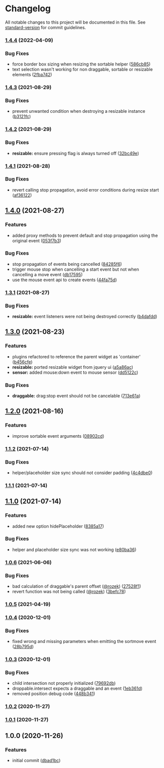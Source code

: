 # Changelog

All notable changes to this project will be documented in this file. See [standard-version](https://github.com/conventional-changelog/standard-version) for commit guidelines.

### [1.4.4](https://github.com/marcospont/agnostic-draggable/compare/v1.4.3...v1.4.4) (2022-04-09)


### Bug Fixes

* force border box sizing when resizing the sortable helper ([586cb85](https://github.com/marcospont/agnostic-draggable/commit/586cb85aac63e56d3956975afed547b49b89a40a))
* text selection wasn't working for non draggable, sortable or resizable elements ([2fba742](https://github.com/marcospont/agnostic-draggable/commit/2fba742a9f143cb283afd2d82ae82694e8b198ea))

### [1.4.3](https://github.com/marcospont/agnostic-draggable/compare/v1.4.2...v1.4.3) (2021-08-29)


### Bug Fixes

* prevent unwanted condition when destroying a resizable instance ([b3121fc](https://github.com/marcospont/agnostic-draggable/commit/b3121fcbd67aab0e5468e05c8eaa67ef72a8f7d7))

### [1.4.2](https://github.com/marcospont/agnostic-draggable/compare/v1.4.1...v1.4.2) (2021-08-29)


### Bug Fixes

* **resizable:** ensure pressing flag is always turned off ([32bc49e](https://github.com/marcospont/agnostic-draggable/commit/32bc49ec444d25753030f111097533d6fa3ce15b))

### [1.4.1](https://github.com/marcospont/agnostic-draggable/compare/v1.4.0...v1.4.1) (2021-08-28)


### Bug Fixes

* revert calling stop propagation, avoid error conditions during resize start ([af36122](https://github.com/marcospont/agnostic-draggable/commit/af361229efd7db8772a3e189f83ba6e6d7fca583))

## [1.4.0](https://github.com/marcospont/agnostic-draggable/compare/v1.3.1...v1.4.0) (2021-08-27)


### Features

* added proxy methods to prevent default and stop propagation using the original event ([053f7b3](https://github.com/marcospont/agnostic-draggable/commit/053f7b3ec9cd27e8ae9dba27f98169c65ca8afed))


### Bug Fixes

* stop propagation of events being cancelled ([84285f6](https://github.com/marcospont/agnostic-draggable/commit/84285f6e870baf2ddc3f6a864941969c215bc80b))
* trigger mouse stop when cancelling a start event but not when cancelling a move event ([db17595](https://github.com/marcospont/agnostic-draggable/commit/db17595b8fcb9b34aaabfa97b44af6ce1b008206))
* use the mouse event api to create events ([44fa75d](https://github.com/marcospont/agnostic-draggable/commit/44fa75d033df760325c1c273ed7a0d0201d2fef0))

### [1.3.1](https://github.com/marcospont/agnostic-draggable/compare/v1.3.0...v1.3.1) (2021-08-27)


### Bug Fixes

* **resizable:** event listeners were not being destroyed correctly ([b4dafdd](https://github.com/marcospont/agnostic-draggable/commit/b4dafddf1240594f95e3e33470fed11a12361268))

## [1.3.0](https://github.com/marcospont/agnostic-draggable/compare/v1.2.0...v1.3.0) (2021-08-23)


### Features

* plugins refactored to reference the parent widget as 'container' ([b456cfe](https://github.com/marcospont/agnostic-draggable/commit/b456cfeb779ed141779a5f71ac40c7f48fa567ee))
* **resizable:** ported resizable widget from jquery ui ([a5a86ac](https://github.com/marcospont/agnostic-draggable/commit/a5a86ac742bb6fee3ab2b6217ce82ef43d437237))
* **sensor:** added mouse:down event to mouse sensor ([dd5122c](https://github.com/marcospont/agnostic-draggable/commit/dd5122c4f4a2a61a1ada8767887e1f88d9af26cf))


### Bug Fixes

* **draggable:** drag:stop event should not be cancelable ([713e61a](https://github.com/marcospont/agnostic-draggable/commit/713e61a5b21a3ea0b0ccb1f6d7f831dec3148f2a))

## [1.2.0](https://github.com/marcospont/agnostic-draggable/compare/v1.1.2...v1.2.0) (2021-08-16)


### Features

* improve sortable event arguments ([08902cd](https://github.com/marcospont/agnostic-draggable/commit/08902cd0451b6e3066a26189b8627b49f1b37e41))

### [1.1.2](https://github.com/marcospont/agnostic-draggable/compare/v1.1.1...v1.1.2) (2021-07-14)


### Bug Fixes

* helper/placeholder size sync should not consider padding ([4c4dbe0](https://github.com/marcospont/agnostic-draggable/commit/4c4dbe08593e54538c5af563547ddac5dba64848))

### [1.1.1](https://github.com/marcospont/agnostic-draggable/compare/v1.1.0...v1.1.1) (2021-07-14)

## [1.1.0](https://github.com/marcospont/agnostic-draggable/compare/v1.0.6...v1.1.0) (2021-07-14)


### Features

* added new option hidePlaceholder ([8385a17](https://github.com/marcospont/agnostic-draggable/commit/8385a17ab90d829a697a15952aa0fe397e33a717))


### Bug Fixes

* helper and placeholder size sync was not working ([e80ba36](https://github.com/marcospont/agnostic-draggable/commit/e80ba36c958749a42578662ea5c4250835eb0892))

### [1.0.6](https://github.com/marcospont/agnostic-draggable/compare/v1.0.5...v1.0.6) (2021-06-06)


### Bug Fixes

* bad calculation of draggable's parent offset ([@rozek](https://github.com/rozek)) ([27528f1](https://github.com/marcospont/agnostic-draggable/commit/27528f1242aa6d420ede7d5113a88ea1151b1554))
* revert function was not being called ([@rozek](https://github.com/rozek)) ([3befc78](https://github.com/marcospont/agnostic-draggable/commit/3befc78834b543fd18872668b5c7f82a392fd90c))

### [1.0.5](https://github.com/marcospont/agnostic-draggable/compare/v1.0.4...v1.0.5) (2021-04-19)

### [1.0.4](https://github.com/marcospont/agnostic-draggable/compare/v1.0.3...v1.0.4) (2020-12-01)


### Bug Fixes

* fixed wrong and missing parameters when emitting the sortmove event ([28b795d](https://github.com/marcospont/agnostic-draggable/commit/28b795dac3df7194240006e707fb86abd1389ca5))

### [1.0.3](https://github.com/marcospont/agnostic-draggable/compare/v1.0.2...v1.0.3) (2020-12-01)


### Bug Fixes

* child intersection not properly initialized ([79692db](https://github.com/marcospont/agnostic-draggable/commit/79692db1fc686fe7c7026946b7b8624a71eca219))
* droppable.intersect expects a draggable and an event ([1eb361d](https://github.com/marcospont/agnostic-draggable/commit/1eb361d6a6ecb974a07f598ddf644b3a8164995d))
* removed position debug code ([448b341](https://github.com/marcospont/agnostic-draggable/commit/448b341fe5473131f51807b3a91dac99ff48f5ef))

### [1.0.2](https://github.com/marcospont/agnostic-draggable/compare/v1.0.1...v1.0.2) (2020-11-27)

### [1.0.1](https://github.com/marcospont/agnostic-draggable/compare/v1.0.0...v1.0.1) (2020-11-27)

## 1.0.0 (2020-11-26)


### Features

* initial commit ([dbad1bc](https://github.com/marcospont/agnostic-draggable/commit/dbad1bc4a52defe4be5f95fb4d93610c20402297))
